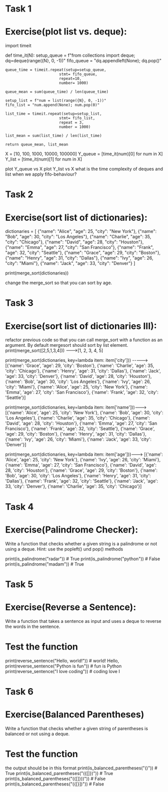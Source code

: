 # Task 1
# Exercise(plot list vs. deque):
import timeit

def time_it(N):
    setup_queue = f"from collections import deque; dq=deque(range({N}, 0, -1))"
    fifo_queue = "dq.appendleft(None); dq.pop()"

    queue_time = timeit.repeat(setup=setup_queue,
                            stmt= fifo_queue,
                            repeat=10,
                            number= 1000)

    queue_mean = sum(queue_time) / len(queue_time)

    setup_list = f"num = list(range({N}, 0, -1))" 
    fifo_list = "num.append(None); num.pop(0)"

    list_time = timeit.repeat(setup=setup_list,
                            stmt= fifo_list,
                            repeat = 3,
                            number = 1000)

    list_mean = sum(list_time) / len(list_time)                        

    return queue_mean, list_mean


X = [10, 100, 1000, 10000, 100000]
Y_queue = [time_it(num)[0] for num in X]
Y_list = [time_it(num)[1] for num in X]

plot Y_queue vs X
plot Y_list vs X
what is the time complexity of deques and list when we apply fifo-behaviour?

# Task 2
# Exercise(sort list of dictionaries):

dictionaries = [
    {"name": "Alice", "age": 25, "city": "New York"},
    {"name": "Bob", "age": 30, "city": "Los Angeles"},
    {"name": "Charlie", "age": 35, "city": "Chicago"},
    {"name": "David", "age": 28, "city": "Houston"},
    {"name": "Emma", "age": 27, "city": "San Francisco"},
    {"name": "Frank", "age": 32, "city": "Seattle"},
    {"name": "Grace", "age": 29, "city": "Boston"},
    {"name": "Henry", "age": 31, "city": "Dallas"},
    {"name": "Ivy", "age": 26, "city": "Miami"},
    {"name": "Jack", "age": 33, "city": "Denver"}
]

print(merge_sort(dictionaries))

change the merge_sort so that you can sort by age.

# Task 3
# Exercise(sort list of dictionaries III):
refactor previous code so that you can call merge_sort with a function as an argument.  By default mergesort should sort by list element.
print(merge_sort([2,5,1,3,4])) --->[1, 2, 3, 4, 5]

print(merge_sort(dictionaries, key=lambda item: item['city'])) ----->
[{'name': 'Grace', 'age': 29, 'city': 'Boston'}, {'name': 'Charlie', 'age': 35, 'city': 'Chicago'}, {'name': 'Henry', 'age': 31, 'city': 'Dallas'}, {'name': 'Jack', 'age': 33, 'city': 'Denver'}, {'name': 'David', 'age': 28, 'city': 'Houston'}, {'name': 'Bob', 'age': 30, 'city': 'Los Angeles'}, {'name': 'Ivy', 'age': 26, 'city': 'Miami'}, {'name': 'Alice', 'age': 25, 'city': 'New York'}, {'name': 'Emma', 'age': 27, 'city': 'San Francisco'}, {'name': 'Frank', 'age': 32, 'city': 'Seattle'}]

print(merge_sort(dictionaries, key=lambda item: item['name']))--->
[{'name': 'Alice', 'age': 25, 'city': 'New York'}, {'name': 'Bob', 'age': 30, 'city': 'Los Angeles'}, {'name': 'Charlie', 'age': 35, 'city': 'Chicago'}, {'name': 'David', 'age': 28, 'city': 'Houston'}, {'name': 'Emma', 'age': 27, 'city': 'San Francisco'}, {'name': 'Frank', 'age': 32, 'city': 'Seattle'}, {'name': 'Grace', 'age': 29, 'city': 'Boston'}, {'name': 'Henry', 'age': 31, 'city': 'Dallas'}, {'name': 'Ivy', 'age': 26, 'city': 'Miami'}, {'name': 'Jack', 'age': 33, 'city': 'Denver'}]

print(merge_sort(dictionaries, key=lambda item: item['age']))--->
[{'name': 'Alice', 'age': 25, 'city': 'New York'}, {'name': 'Ivy', 'age': 26, 'city': 'Miami'}, {'name': 'Emma', 'age': 27, 'city': 'San Francisco'}, {'name': 'David', 'age': 28, 'city': 'Houston'}, {'name': 'Grace', 'age': 29, 'city': 'Boston'}, {'name': 'Bob', 'age': 30, 'city': 'Los Angeles'}, {'name': 'Henry', 'age': 31, 'city': 'Dallas'}, {'name': 'Frank', 'age': 32, 'city': 'Seattle'}, {'name': 'Jack', 'age': 33, 'city': 'Denver'}, {'name': 'Charlie', 'age': 35, 'city': 'Chicago'}]

# Task 4
# Exercise(Palindrome Checker):
Write a function that checks whether a given string is a palindrome or not using a deque.
Hint:
use the popleft() und pop() methods

print(is_palindrome("radar"))   # True
print(is_palindrome("python"))  # False
print(is_palindrome("madam"))   # True

# Task 5
# Exercise(Reverse a Sentence):
Write a function that takes a sentence as input and uses a deque to reverse the words in the sentence.

# Test the function
print(reverse_sentence("Hello, world!"))  # world! Hello,
print(reverse_sentence("Python is fun"))  # fun is Python
print(reverse_sentence("I love coding"))  # coding love I

# Task 6
# Exercise(Balanced Parentheses)
Write a function that checks whether a given string of parentheses is balanced or not using a deque.
# Test the function
the output should be in this format
print(is_balanced_parentheses("()"))           # True
print(is_balanced_parentheses("({[]})"))       # True
print(is_balanced_parentheses("({[]}))"))      # False
print(is_balanced_parentheses("({[}])"))       # False